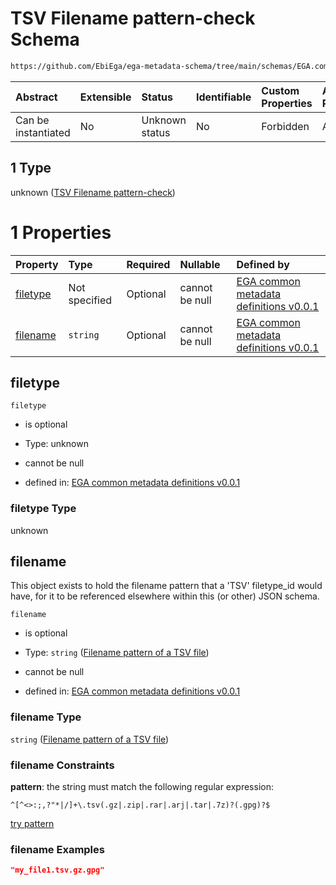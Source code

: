 # TSV Filename pattern-check Schema

```txt
https://github.com/EbiEga/ega-metadata-schema/tree/main/schemas/EGA.common-definitions.json#/definitions/filename-filetype-pattern-check/anyOf/1
```



| Abstract            | Extensible | Status         | Identifiable | Custom Properties | Additional Properties | Access Restrictions | Defined In                                                                                |
| :------------------ | :--------- | :------------- | :----------- | :---------------- | :-------------------- | :------------------ | :---------------------------------------------------------------------------------------- |
| Can be instantiated | No         | Unknown status | No           | Forbidden         | Allowed               | none                | [EGA.common-definitions.json*](../out/EGA.common-definitions.json "open original schema") |

## 1 Type

unknown ([TSV Filename pattern-check](ega-2-definitions-check-filetype-checks-based-on-its-filename-anyof-tsv-filename-pattern-check.md))

# 1 Properties

| Property              | Type          | Required | Nullable       | Defined by                                                                                                                                                                                                                                                                                                                                                   |
| :-------------------- | :------------ | :------- | :------------- | :----------------------------------------------------------------------------------------------------------------------------------------------------------------------------------------------------------------------------------------------------------------------------------------------------------------------------------------------------------- |
| [filetype](#filetype) | Not specified | Optional | cannot be null | [EGA common metadata definitions v0.0.1](ega-2-definitions-check-filetype-checks-based-on-its-filename-anyof-tsv-filename-pattern-check-properties-filetype.md "https://github.com/EbiEga/ega-metadata-schema/tree/main/schemas/EGA.common-definitions.json#/definitions/filename-filetype-pattern-check/anyOf/1/properties/filetype")                       |
| [filename](#filename) | `string`      | Optional | cannot be null | [EGA common metadata definitions v0.0.1](ega-2-definitions-check-filetype-checks-based-on-its-filename-anyof-tsv-filename-pattern-check-properties-filename-pattern-of-a-tsv-file.md "https://github.com/EbiEga/ega-metadata-schema/tree/main/schemas/EGA.common-definitions.json#/definitions/filename-filetype-pattern-check/anyOf/1/properties/filename") |

## filetype



`filetype`

*   is optional

*   Type: unknown

*   cannot be null

*   defined in: [EGA common metadata definitions v0.0.1](ega-2-definitions-check-filetype-checks-based-on-its-filename-anyof-tsv-filename-pattern-check-properties-filetype.md "https://github.com/EbiEga/ega-metadata-schema/tree/main/schemas/EGA.common-definitions.json#/definitions/filename-filetype-pattern-check/anyOf/1/properties/filetype")

### filetype Type

unknown

## filename

This object exists to hold the filename pattern that a 'TSV' filetype_id would have, for it to be referenced elsewhere within this (or other) JSON schema.

`filename`

*   is optional

*   Type: `string` ([Filename pattern of a TSV file](ega-2-definitions-check-filetype-checks-based-on-its-filename-anyof-tsv-filename-pattern-check-properties-filename-pattern-of-a-tsv-file.md))

*   cannot be null

*   defined in: [EGA common metadata definitions v0.0.1](ega-2-definitions-check-filetype-checks-based-on-its-filename-anyof-tsv-filename-pattern-check-properties-filename-pattern-of-a-tsv-file.md "https://github.com/EbiEga/ega-metadata-schema/tree/main/schemas/EGA.common-definitions.json#/definitions/filename-filetype-pattern-check/anyOf/1/properties/filename")

### filename Type

`string` ([Filename pattern of a TSV file](ega-2-definitions-check-filetype-checks-based-on-its-filename-anyof-tsv-filename-pattern-check-properties-filename-pattern-of-a-tsv-file.md))

### filename Constraints

**pattern**: the string must match the following regular expression: 

```regexp
^[^<>:;,?"*|/]+\.tsv(.gz|.zip|.rar|.arj|.tar|.7z)?(.gpg)?$
```

[try pattern](https://regexr.com/?expression=%5E%5B%5E%3C%3E%3A%3B%2C%3F%22\*%7C%2F%5D%2B%5C.tsv\(.gz%7C.zip%7C.rar%7C.arj%7C.tar%7C.7z\)%3F\(.gpg\)%3F%24 "try regular expression with regexr.com")

### filename Examples

```json
"my_file1.tsv.gz.gpg"
```
